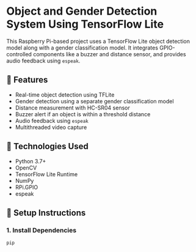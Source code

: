 # Object and Gender Detection System Using TensorFlow Lite

This Raspberry Pi-based project uses a TensorFlow Lite object detection model along with a gender classification model. It integrates GPIO-controlled components like a buzzer and distance sensor, and provides audio feedback using `espeak`.

## 📌 Features

- Real-time object detection using TFLite
- Gender detection using a separate gender classification model
- Distance measurement with HC-SR04 sensor
- Buzzer alert if an object is within a threshold distance
- Audio feedback using `espeak`
- Multithreaded video capture

## 🧰 Technologies Used

- Python 3.7+
- OpenCV
- TensorFlow Lite Runtime
- NumPy
- RPi.GPIO
- espeak

## 🚀 Setup Instructions

### 1. Install Dependencies

```bash
pip
